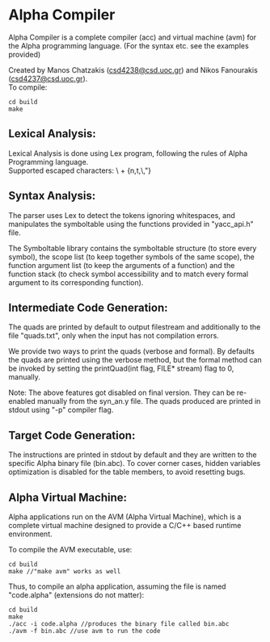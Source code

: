 # Alpha Compiler
Alpha Compiler is a complete compiler (acc) and virtual machine (avm) for the Alpha programming language. (For the syntax etc. see the examples provided)


Created by Manos Chatzakis (csd4238@csd.uoc.gr) and Nikos Fanourakis (csd4237@csd.uoc.gr).\
To compile:

```
cd build
make
```

## Lexical Analysis:

Lexical Analysis is done using Lex program, following the rules of Alpha Programming language.\
Supported escaped characters: \ + {n,t,\\,"}

## Syntax Analysis:

The parser uses Lex to detect the tokens ignoring whitespaces, and manipulates the symboltable using the functions provided in "yacc_api.h" file.

The Symboltable library contains the symboltable structure (to store every symbol), the scope list (to keep together symbols of the same scope), the function argument list (to keep the arguments of a function) and the function stack (to check symbol accessibility and to match every formal argument to its corresponding function).

## Intermediate Code Generation:

The quads are printed by default to output filestream and additionally to the file "quads.txt", only when the input has not compilation errors.

We provide two ways to print the quads (verbose and formal). By defaults the quads are printed using the verbose method, but the formal method can be invoked by setting the printQuad(int flag, FILE* stream) flag to 0, manually.

Note: The above features got disabled on final version. They can be re-enabled manually from the syn_an.y file.
The quads produced are printed in stdout using "-p" compiler flag.

## Target Code Generation:

The instructions are printed in stdout by default and they are written to the specific Alpha binary file (bin.abc).
To cover corner cases, hidden variables optimization is disabled for the table members, to avoid resetting bugs.

## Alpha Virtual Machine:

Alpha applications run on the AVM (Alpha Virtual Machine), which is a complete virtual machine designed to provide a C/C++ based runtime environment.

To compile the AVM executable, use:
```
cd build
make //"make avm" works as well
```

Thus, to compile an alpha application, assuming the file is named "code.alpha" (extensions do not matter):

```
cd build
make
./acc -i code.alpha //produces the binary file called bin.abc
./avm -f bin.abc //use avm to run the code
```





